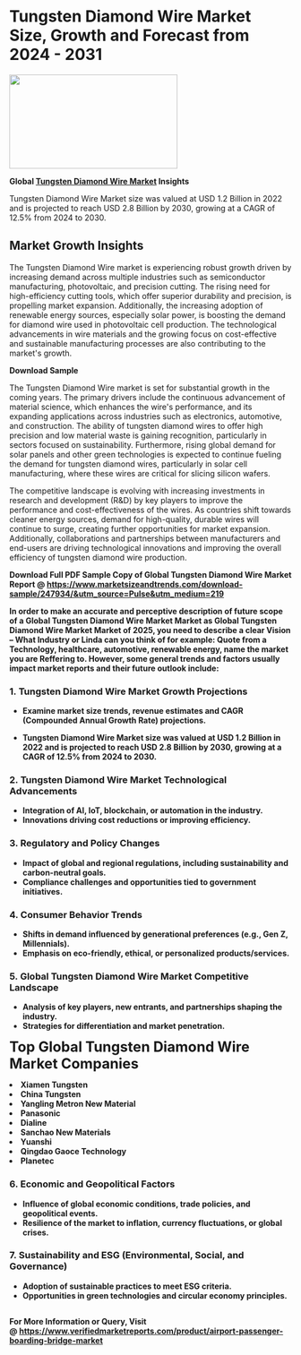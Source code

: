 <H1>Tungsten Diamond Wire Market Size, Growth and Forecast from 2024 - 2031</H1><img class="aligncenter size-medium wp-image-584254" src="https://thirdeyenews.in/wp-content/uploads/2024/09/Global-Market-Research-300x168.jpeg" alt="" width="300" height="168" /><p><strong>Global&nbsp;<a href="https://www.marketsizeandtrends.com/download-sample/247934/&amp;utm_source=Pulse&amp;utm_medium=219">Tungsten Diamond Wire Market</a> Insights</strong></p><p>Tungsten Diamond Wire Market size was valued at USD 1.2 Billion in 2022 and is projected to reach USD 2.8 Billion by 2030, growing at a CAGR of 12.5% from 2024 to 2030.</p><p><h2>Market Growth Insights</h2> <p>The Tungsten Diamond Wire market is experiencing robust growth driven by increasing demand across multiple industries such as semiconductor manufacturing, photovoltaic, and precision cutting. The rising need for high-efficiency cutting tools, which offer superior durability and precision, is propelling market expansion. Additionally, the increasing adoption of renewable energy sources, especially solar power, is boosting the demand for diamond wire used in photovoltaic cell production. The technological advancements in wire materials and the growing focus on cost-effective and sustainable manufacturing processes are also contributing to the market's growth.</p> <p><strong>Download Sample</strong></p> <p>The Tungsten Diamond Wire market is set for substantial growth in the coming years. The primary drivers include the continuous advancement of material science, which enhances the wire's performance, and its expanding applications across industries such as electronics, automotive, and construction. The ability of tungsten diamond wires to offer high precision and low material waste is gaining recognition, particularly in sectors focused on sustainability. Furthermore, rising global demand for solar panels and other green technologies is expected to continue fueling the demand for tungsten diamond wires, particularly in solar cell manufacturing, where these wires are critical for slicing silicon wafers.</p> <p>The competitive landscape is evolving with increasing investments in research and development (R&D) by key players to improve the performance and cost-effectiveness of the wires. As countries shift towards cleaner energy sources, demand for high-quality, durable wires will continue to surge, creating further opportunities for market expansion. Additionally, collaborations and partnerships between manufacturers and end-users are driving technological innovations and improving the overall efficiency of tungsten diamond wire production.</p> <p><strong></p><p><span class=""><strong>Download Full PDF Sample Copy of Global Tungsten Diamond Wire Market Report</strong> @ <a href="https://www.marketsizeandtrends.com/download-sample/247934/&amp;utm_source=Pulse&amp;utm_medium=219" target="_blank">https://www.marketsizeandtrends.com/download-sample/247934/&amp;utm_source=Pulse&amp;utm_medium=219</a></span></p><p>In order to make an accurate and perceptive description of future scope of a Global&nbsp;Tungsten Diamond Wire Market Market as Global&nbsp;Tungsten Diamond Wire Market Market of 2025, you need to describe a clear Vision &ndash; What Industry or Linda can you think of for example: Quote from a Technology, healthcare, automotive, renewable energy, name the market you are Reffering to. However, some general trends and factors usually impact market reports and their future outlook include:</p><h3>1.&nbsp;<strong>Tungsten Diamond Wire Market Growth Projections</strong></h3><ul><li>Examine market size trends, revenue estimates and CAGR (Compounded Annual Growth Rate) projections.</li><li><p>Tungsten Diamond Wire Market size was valued at USD 1.2 Billion in 2022 and is projected to reach USD 2.8 Billion by 2030, growing at a CAGR of 12.5% from 2024 to 2030.</p></li></ul><h3>2.&nbsp;<strong>Tungsten Diamond Wire Market Technological Advancements</strong></h3><ul><li>Integration of AI, IoT, blockchain, or automation in the industry.</li><li>Innovations driving cost reductions or improving efficiency.</li></ul><h3>3.&nbsp;<strong>Regulatory and Policy Changes</strong></h3><ul><li>Impact of global and regional regulations, including sustainability and carbon-neutral goals.</li><li>Compliance challenges and opportunities tied to government initiatives.</li></ul><h3>4.&nbsp;<strong>Consumer Behavior Trends</strong></h3><ul><li>Shifts in demand influenced by generational preferences (e.g., Gen Z, Millennials).</li><li>Emphasis on eco-friendly, ethical, or personalized products/services.</li></ul><h3>5.&nbsp;<strong>Global Tungsten Diamond Wire Market Competitive Landscape</strong></h3><ul><li>Analysis of key players, new entrants, and partnerships shaping the industry.</li><li>Strategies for differentiation and market penetration.</li></ul><p data-pm-slice="1 1 []"><span style="color: inherit; font-family: inherit; font-size: 25px;">Top Global Tungsten Diamond Wire Market Companies</span></p><div class="" data-test-id=""><p><li>Xiamen Tungsten</li><li> China Tungsten</li><li> Yangling Metron New Material</li><li> Panasonic</li><li> Dialine</li><li> Sanchao New Materials</li><li> Yuanshi</li><li> Qingdao Gaoce Technology</li><li> Planetec</li></p></div><h3>6.&nbsp;<strong>Economic and Geopolitical Factors</strong></h3><ul><li>Influence of global economic conditions, trade policies, and geopolitical events.</li><li>Resilience of the market to inflation, currency fluctuations, or global crises.</li></ul><h3>7.&nbsp;<strong>Sustainability and ESG (Environmental, Social, and Governance)</strong></h3><ul><li>Adoption of sustainable practices to meet ESG criteria.</li><li>Opportunities in green technologies and circular economy principles.</li></ul><h2><strong style="font-size: 14px;">For More Information or Query, Visit @&nbsp;</strong><a style="background-color: #ffffff; font-size: 14px;" href="https://www.marketsizeandtrends.com/report/tungsten-diamond-wire-market/" target="_blank">https://www.verifiedmarketreports.com/product/airport-passenger-boarding-bridge-market</a></h2>
